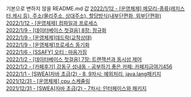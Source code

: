 기본으로 변하지 않을 README.md 값 [2022/1/12 - [운영체제] 메모리-종류(레지스터,캐시 등), 주소(물리주소, 상대주소), 할당방식(내부단편화, 외부단편화)](https://lovenewthing.tistory.com/86) <br>
[2022/1/12 - [운영체제] 컴파일과 프로세스](https://lovenewthing.tistory.com/85) <br>
[2022/1/9 - [데이터베이스 첫걸음] 8장: 정규화](https://lovenewthing.tistory.com/84) <br>
[2022/1/9 - [운영체제]데드락(교착상태)](https://lovenewthing.tistory.com/83) <br>
[2022/1/9 - [운영체제]프로세스 동기화](https://lovenewthing.tistory.com/82) <br>
[2022/1/6 - [SSAFY] 오티 : 마음가짐](https://lovenewthing.tistory.com/81) <br>
[2022/1/2 - [데이터베이스 첫걸음] 7장: 트랜잭션과 동시성 제어](https://lovenewthing.tistory.com/80) <br>
[2022/1/2 - [카페후기] 강동구 성내동 - 공부하기 좋은 카페: 카페지금여기456](https://lovenewthing.tistory.com/79) <br>
[2022/1/1 - [SWEA]자바 초급(2) - 8, 9차시: 예외처리, java.lang패키지](https://lovenewthing.tistory.com/78) <br>
[2021/12/31 - [운영체제] cpu 스케쥴링](https://lovenewthing.tistory.com/77) <br>
[2021/12/31 - [SWEA]자바 초급(2) - 7차시: 인터페이스와 패키지](https://lovenewthing.tistory.com/76) <br>
